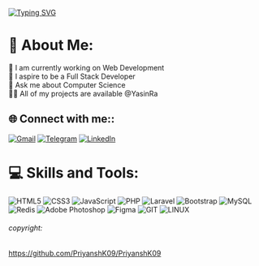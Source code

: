 <a href="https://git.io/typing-svg"><img src="https://readme-typing-svg.demolab.com?font=Fira+Code&pause=1000&width=435&lines=Hi+,+I'm+Yasin+Razmi;I+am+a+Student+from+Iran;I+am+a+Developer" alt="Typing SVG" /></a>

# 💫 About Me:
🔭 I am currently working on Web Development<br>🔮 I aspire to be a Full Stack Developer<br>💬 Ask me about Computer Science<br>👨‍💻 All of my projects are available @YasinRa


## 🌐 Connect with me::
[![Gmail](https://img.shields.io/badge/Gmail-white.svg?logo=Gmail&logoColor=lightwhite)](mailto:yas.am.1390@gmail.com) [![Telegram](https://img.shields.io/badge/Telegram-darkblue.svg?logo=Telegram&logoColor=white)](https://t.me/Ra_Yasin) [![LinkedIn](https://img.shields.io/badge/LinkedIn-%230077B5.svg?logo=linkedin&logoColor=lightwhite)](https://linkedin.com/in/yasin-razmi)

# 💻 Skills and Tools:
![HTML5](https://img.shields.io/badge/html5-%23E34F26.svg?style=for-the-badge&logo=html5&logoColor=white) ![CSS3](https://img.shields.io/badge/css3-%231572B6.svg?style=for-the-badge&logo=css3&logoColor=white) ![JavaScript](https://img.shields.io/badge/javascript-%23323330.svg?style=for-the-badge&logo=javascript&logoColor=%23F7DF1E) ![PHP](https://img.shields.io/badge/PHP-white?style=for-the-badge&logo=php&logoColor=blue) ![Laravel](https://img.shields.io/badge/Laravel-white.svg?style=for-the-badge&logo=Laravel&logoColor=dark-orange) ![Bootstrap](https://img.shields.io/badge/bootstrap-%23563D7C.svg?style=for-the-badge&logo=bootstrap&logoColor=white) ![MySQL](https://img.shields.io/badge/mysql-%2300f.svg?style=for-the-badge&logo=mysql&logoColor=white) ![Redis](https://img.shields.io/badge/Redis-red.svg?style=for-the-badge&logo=REDIS&logoColor=white) ![Adobe Photoshop](https://img.shields.io/badge/adobephotoshop-%2331A8FF.svg?style=for-the-badge&logo=adobephotoshop&logoColor=white) 	![Figma](https://img.shields.io/badge/figma-%23F24E1E.svg?style=for-the-badge&logo=figma&logoColor=white) ![GIT](https://img.shields.io/badge/Git-fc6d26?style=for-the-badge&logo=git&logoColor=white) ![LINUX](https://img.shields.io/badge/Linux-FCC624?style=for-the-badge&logo=linux&logoColor=black)

###### copyright:
<a>https://github.com/PriyanshK09/PriyanshK09</a>
